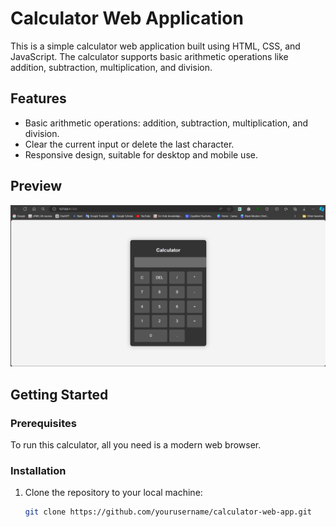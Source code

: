 # Calculator Web Application

This is a simple calculator web application built using HTML, CSS, and JavaScript. The calculator supports basic arithmetic operations like addition, subtraction, multiplication, and division.

## Features

- Basic arithmetic operations: addition, subtraction, multiplication, and division.
- Clear the current input or delete the last character.
- Responsive design, suitable for desktop and mobile use.

## Preview

![Calculator Screenshot](screenshot.png)

## Getting Started

### Prerequisites

To run this calculator, all you need is a modern web browser.

### Installation

1. Clone the repository to your local machine:

   ```bash
   git clone https://github.com/yourusername/calculator-web-app.git
